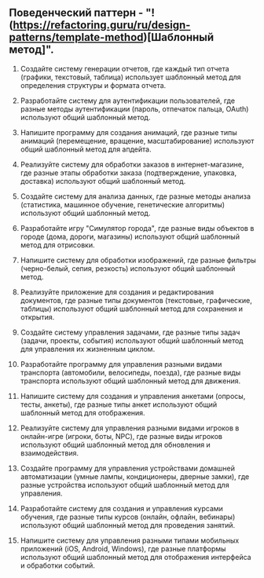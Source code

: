 ## Поведенческий паттерн - "!(https://refactoring.guru/ru/design-patterns/template-method)[Шаблонный метод]".

1. Создайте систему генерации отчетов, где каждый тип отчета (графики, текстовый, таблица) использует шаблонный метод для определения структуры и формата отчета.

2. Разработайте систему для аутентификации пользователей, где разные методы аутентификации (пароль, отпечаток пальца, OAuth) используют общий шаблонный метод.

3. Напишите программу для создания анимаций, где разные типы анимаций (перемещение, вращение, масштабирование) используют общий шаблонный метод для апдейта.

4. Реализуйте систему для обработки заказов в интернет-магазине, где разные этапы обработки заказа (подтверждение, упаковка, доставка) используют общий шаблонный метод.

5. Создайте систему для анализа данных, где разные методы анализа (статистика, машинное обучение, генетические алгоритмы) используют общий шаблонный метод.

6. Разработайте игру "Симулятор города", где разные виды объектов в городе (дома, дороги, магазины) используют общий шаблонный метод для отрисовки.

7. Напишите систему для обработки изображений, где разные фильтры (черно-белый, сепия, резкость) используют общий шаблонный метод.

8. Реализуйте приложение для создания и редактирования документов, где разные типы документов (текстовые, графические, таблицы) используют общий шаблонный метод для сохранения и открытия.

9. Создайте систему управления задачами, где разные типы задач (задачи, проекты, события) используют общий шаблонный метод для управления их жизненным циклом.

10. Разработайте программу для управления разными видами транспорта (автомобили, велосипеды, поезда), где разные виды транспорта используют общий шаблонный метод для движения.

11. Напишите систему для создания и управления анкетами (опросы, тесты, анкеты), где разные типы анкет используют общий шаблонный метод для отображения.

12. Реализуйте систему для управления разными видами игроков в онлайн-игре (игроки, боты, NPC), где разные виды игроков используют общий шаблонный метод для обновления и взаимодействия.

13. Создайте программу для управления устройствами домашней автоматизации (умные лампы, кондиционеры, дверные замки), где разные устройства используют общий шаблонный метод для управления.

14. Разработайте систему для создания и управления курсами обучения, где разные типы курсов (онлайн, офлайн, вебинары) используют общий шаблонный метод для проведения занятий.

15. Напишите систему для управления разными типами мобильных приложений (iOS, Android, Windows), где разные платформы используют общий шаблонный метод для отображения интерфейса и обработки событий.